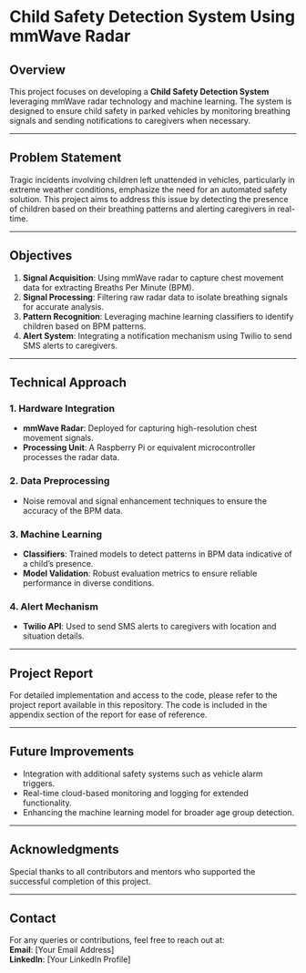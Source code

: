 # Child Safety Detection System Using mmWave Radar

## Overview
This project focuses on developing a **Child Safety Detection System** leveraging mmWave radar technology and machine learning. The system is designed to ensure child safety in parked vehicles by monitoring breathing signals and sending notifications to caregivers when necessary.

---

## Problem Statement
Tragic incidents involving children left unattended in vehicles, particularly in extreme weather conditions, emphasize the need for an automated safety solution. This project aims to address this issue by detecting the presence of children based on their breathing patterns and alerting caregivers in real-time. 

---

## Objectives
1. **Signal Acquisition**: Using mmWave radar to capture chest movement data for extracting Breaths Per Minute (BPM).  
2. **Signal Processing**: Filtering raw radar data to isolate breathing signals for accurate analysis.  
3. **Pattern Recognition**: Leveraging machine learning classifiers to identify children based on BPM patterns.  
4. **Alert System**: Integrating a notification mechanism using Twilio to send SMS alerts to caregivers.

---

## Technical Approach
### 1. Hardware Integration
- **mmWave Radar**: Deployed for capturing high-resolution chest movement signals.  
- **Processing Unit**: A Raspberry Pi or equivalent microcontroller processes the radar data.  

### 2. Data Preprocessing
- Noise removal and signal enhancement techniques to ensure the accuracy of the BPM data.  

### 3. Machine Learning
- **Classifiers**: Trained models to detect patterns in BPM data indicative of a child’s presence.
- **Model Validation**: Robust evaluation metrics to ensure reliable performance in diverse conditions.

### 4. Alert Mechanism
- **Twilio API**: Used to send SMS alerts to caregivers with location and situation details.

---

## Project Report
For detailed implementation and access to the code, please refer to the project report available in this repository. The code is included in the appendix section of the report for ease of reference.

---

## Future Improvements
- Integration with additional safety systems such as vehicle alarm triggers.
- Real-time cloud-based monitoring and logging for extended functionality.
- Enhancing the machine learning model for broader age group detection.

---

## Acknowledgments
Special thanks to all contributors and mentors who supported the successful completion of this project.

---

## Contact
For any queries or contributions, feel free to reach out at:  
**Email**: [Your Email Address]  
**LinkedIn**: [Your LinkedIn Profile]
